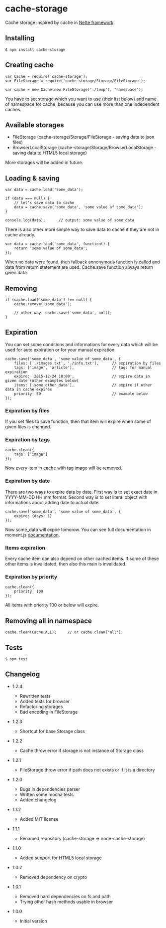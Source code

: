 # cache-storage
Cache storage inspired by cache in [Nette framework](http://doc.nette.org/en/caching).

## Installing

```
$ npm install cache-storage
```

## Creating cache

```
var Cache = require('cache-storage');
var FileStorage = require('cache-storage/Storage/FileStorage');

var cache = new Cache(new FileStorage('./temp'), 'namespace');
```

You have to set storage which you want to use (their list below) and name of namespace for cache, because you can use
more than one independent caches.

## Available storages

* FileStorage (cache-storage/Storage/FileStorage - saving data to json files)
* BrowserLocalStorage (cache-storage/Storage/BrowserLocalStorage - saving data to HTML5 local storage)

More storages will be added in future.

## Loading & saving

```
var data = cache.load('some_data');

if (data === null) {
	// let's save data to cache
	data = cache.save('some_data', 'some value of some_data');
}

console.log(data);		// output: some value of some_data
```

There is also other more simple way to save data to cache if they are not in cache already.

```
var data = cache.load('some_data', function() {
	return 'some value of some_data';
});
```

When no data were found, then fallback annonymous function is called and data from return statement are used.
Cache.save function always return given data.

## Removing

```
if (cache.load('some_data') !== null) {
	cache.remove('some_data');

	// other way: cache.save('some_data', null);
}
```

## Expiration

You can set some conditions and informations for every data which will be used for auto expiration or for your manual
expiration.

```
cache.save('some_data', 'some value of some_data', {
	files: ['./images.txt', './info.txt'],		// expiration by files
	tags: ['image', 'article'],					// tags for manual expiration
	expire: '2015-12-24 18:00',					// expire data in given date (other examples below)
	items: ['some_other_data'],					// expire if other data in cache expires
	priority: 50								// example below
});
```

### Expiration by files

If you set files to save function, then that item will expire when some of given files is changed.

### Expiration by tags

```
cache.clean({
	tags: ['image']
});
```

Now every item in cache with tag image will be removed.

### Expiration by date

There are two ways to expire data by date. First way is to set exact date in YYYY-MM-DD HH:mm format. Second way is to
set literal object with informations about adding date to actual date.

```
cache.save('some_data', 'some value of some_data', {
	expire: {days: 1}
});
```

Now some_data will expire tomorow. You can see full documentation in moment.js [documentation](http://momentjs.com/docs/#/manipulating/add/).

### Items expiration

Every cache item can also depend on other cached items. If some of these other items is invalidated, then also this main
is invalidated.

### Expiration by priority

```
cache.clean({
	priority: 100
});
```

All items with priority 100 or below will expire.

## Removing all in namespace

```
cache.clean(Cache.ALL);		// or cache.clean('all');
```

## Tests

```
$ npm test
```

## Changelog

* 1.2.4
	+ Rewritten tests
	+ Added tests for browser
	+ Refactoring storages
	+ Bad encoding in FileStorage

* 1.2.3
	+ Shortcut for base Storage class

* 1.2.2
	+ Cache throw error if storage is not instance of Storage class

* 1.2.1
	+ FileStorage throw error if path does not exists or if it is a directory

+ 1.2.0
	+ Bugs in dependencies parser
	+ Written some mocha tests
	+ Added changelog

+ 1.1.2
	+ Added MIT license

* 1.1.1
	+ Renamed repository (cache-storage => node-cache-storage)

* 1.1.0
	+ Added support for HTML5 local storage

* 1.0.2
	+ Removed dependency on crypto

* 1.0.1
	+ Removed hard dependencies on fs and path
	+ Trying other hash methods usable in browser


* 1.0.0
	+ Initial version